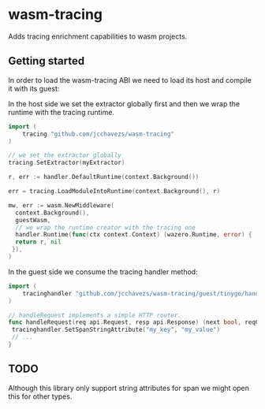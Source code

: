 # wasm-tracing

Adds tracing enrichment capabilities to wasm projects.

## Getting started

In order to load the wasm-tracing ABI we need to load its host and compile it with its guest:

In the host side we set the extractor globally first and then we wrap the runtime with the
tracing runtime.

```go
import (
    tracing "github.com/jcchavezs/wasm-tracing"
)

// we set the extractor globally
tracing.SetExtractor(myExtractor)

r, err := handler.DefaultRuntime(context.Background())

err = tracing.LoadModuleIntoRuntime(context.Background(), r)

mw, err := wasm.NewMiddleware(
  context.Background(),
  guestWasm,
  // we wrap the runtime creator with the tracing one
  handler.Runtime(func(ctx context.Context) (wazero.Runtime, error) {
  return r, nil
 }),
)
```

In the guest side we consume the tracing handler method:

```go
import (
    tracinghandler "github.com/jcchavezs/wasm-tracing/guest/tinygo/handler"
)

// handleRequest implements a simple HTTP router.
func handleRequest(req api.Request, resp api.Response) (next bool, reqCtx uint32) {
 tracinghandler.SetSpanStringAttribute("my_key", "my_value")
 // ...
}
```

## TODO

Although this library only support string attributes for span we might open this for other types.
